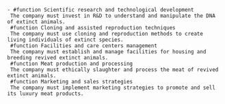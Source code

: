     - #function Scientific research and technological development
     The company must invest in R&D to understand and manipulate the DNA of extinct animals.
     #function Cloning and assisted reproduction techniques
     The company must use cloning and reproduction methods to create living individuals of extinct species.
     #function Facilities and care centers management
     The company must establish and manage facilities for housing and breeding revived extinct animals.
     #function Meat production and processing
     The company must ethically slaughter and process the meat of revived extinct animals.
     #function Marketing and sales strategies
     The company must implement marketing strategies to promote and sell its luxury meat products.

